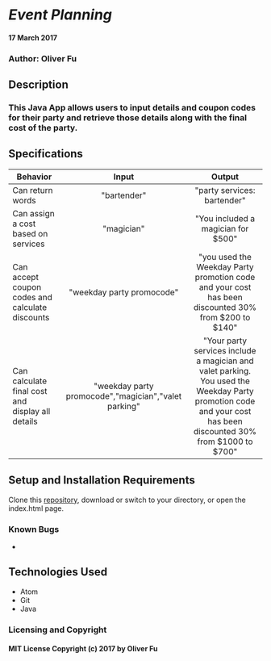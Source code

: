 # _Event Planning_

####  17 March 2017

### Author: Oliver Fu

## Description

### This Java App allows users to input details and coupon codes for their party and retrieve those details along with the final cost of the party.

## Specifications

| Behavior |   Input   |   Output   |
|----------|:---------:|:----------:|
| Can return words | "bartender" | "party services: bartender" |
|Can assign a cost based on services|"magician"|"You included a magician for $500"|
| Can accept coupon codes and calculate discounts | "weekday party promocode" | "you used the Weekday Party promotion code and your cost has been discounted 30% from $200 to $140" |
| Can calculate final cost and display all details | "weekday party promocode","magician","valet parking" | "Your party services include a magician and valet parking. You used the Weekday Party promotion code and your cost has been discounted 30% from $1000 to $700" |


## Setup and Installation Requirements

Clone this  [repository](https://github.com/ofu997/EventPlanningProgram), download or switch to your directory, or open the index.html page.

### Known Bugs
*

## Technologies Used

* Atom
* Git
* Java


### Licensing and Copyright

#### MIT License Copyright (c) 2017 by Oliver Fu
